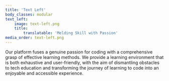```yaml
---
title: 'Text Left'
body_classes: modular
text_left:
    image: text-left.png
    title:
        translatable: 'Melding Skill with Passion'
media_order: text-left.png
---
```


Our platform fuses a genuine passion for coding with a comprehensive grasp of effective learning methods. We provide a learning environment that is both exhaustive and user-friendly, with the aim of dismantling obstacles to tech education and transforming the journey of learning to code into an enjoyable and accessible experience.